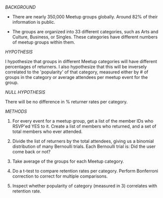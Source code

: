 
*BACKGROUND*

* There are nearly 350,000 Meetup groups globally. Around 82% of their information is public.

* The groups are organized into 33 different categories, such as Arts and Culture, Business, or Singles. These categories have different numbers of meetup groups within them.

*HYPOTHESIS*

I hypothesize that groups in different Meetup categories will have different percentages of returners. I also hypothesize that this will be inversely correlated to the 'popularity' of that category, measured either by # of groups in the category or average attendees per meetup event for the group. 

*NULL HYPOTHESIS*

There will be no difference in % returner rates per category.

*METHODS*

1. For every event for a meetup group, get a list of the member IDs who RSVP'ed YES to it. Create a list of members who returned, and a set of total members who ever attended. 

2. Divide the list of returners by the total attendees, giving us a binomial distribution of many Bernoulli trials. Each Bernoulli trial is: Did the user come back or not?

2. Take average of the groups for each Meetup category.

3. Do a t-test to compare retention rates per category. Perform Bonferroni correction to correct for multiple comparisons. 

4. Inspect whether popularity of category (measured in 3) correlates with retention rate.
